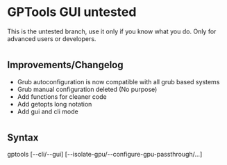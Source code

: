 # GPTools GUI untested
This is the untested branch, use it only if you know what you do. Only for advanced users or developers.
#
## Improvements/Changelog
* Grub autoconfiguration is now compatible with all grub based systems
* Grub manual configuration deleted (No purpose)
* Add functions for cleaner code
* Add getopts long notation
* Add gui and cli mode
#
## Syntax
gptools [--cli/--gui] [--isolate-gpu/--configure-gpu-passthrough/...]
